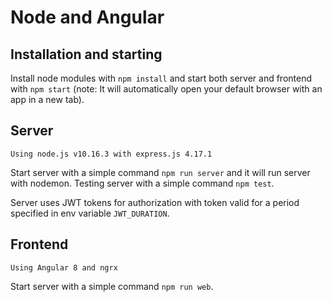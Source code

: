 # Node and Angular

## Installation and starting

Install node modules with `npm install` and start both server and frontend with `npm start` (note: It will automatically open your default browser with an app in a new tab).


## Server
`Using node.js v10.16.3 with express.js 4.17.1`

Start server with a simple command `npm run server` and it will run server with nodemon.
Testing server with a simple command `npm test`.

Server uses JWT tokens for authorization with token valid for a period specified in env variable `JWT_DURATION`.

## Frontend
`Using Angular 8 and ngrx`

Start server with a simple command `npm run web`.
